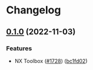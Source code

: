 # Changelog

## [0.1.0](https://github.com/dxos/dxos/compare/eslint-rules-v0.0.1...eslint-rules-v0.1.0) (2022-11-03)


### Features

* NX Toolbox ([#1728](https://github.com/dxos/dxos/issues/1728)) ([bc1fd02](https://github.com/dxos/dxos/commit/bc1fd02c0e049576d2e7d0329f8ff50f4cfaefef))
